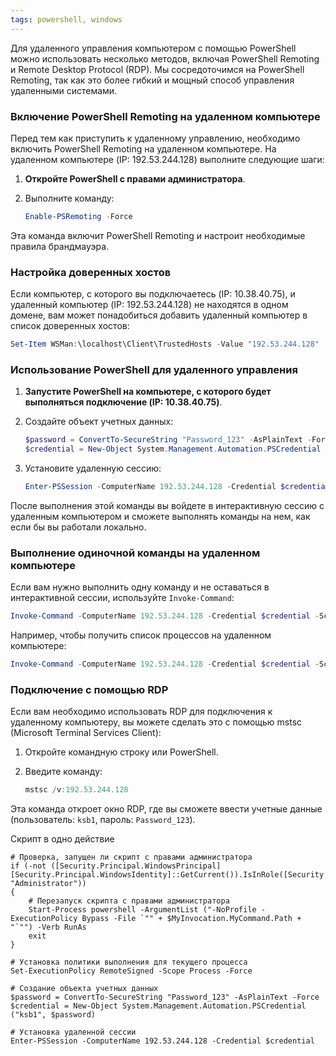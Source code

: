 ```yaml
---
tags: powershell, windows
---
```

Для удаленного управления компьютером с помощью PowerShell можно использовать несколько методов, включая PowerShell Remoting и Remote Desktop Protocol (RDP). Мы сосредоточимся на PowerShell Remoting, так как это более гибкий и мощный способ управления удаленными системами.

### Включение PowerShell Remoting на удаленном компьютере

Перед тем как приступить к удаленному управлению, необходимо включить PowerShell Remoting на удаленном компьютере. На удаленном компьютере (IP: 192.53.244.128) выполните следующие шаги:

1. **Откройте PowerShell с правами администратора**.
2. Выполните команду:

   ```powershell
   Enable-PSRemoting -Force
   ```

Эта команда включит PowerShell Remoting и настроит необходимые правила брандмауэра.

### Настройка доверенных хостов

Если компьютер, с которого вы подключаетесь (IP: 10.38.40.75), и удаленный компьютер (IP: 192.53.244.128) не находятся в одном домене, вам может понадобиться добавить удаленный компьютер в список доверенных хостов:

```powershell
Set-Item WSMan:\localhost\Client\TrustedHosts -Value "192.53.244.128"
```

### Использование PowerShell для удаленного управления

1. **Запустите PowerShell на компьютере, с которого будет выполняться подключение (IP: 10.38.40.75)**.
2. Создайте объект учетных данных:

   ```powershell
   $password = ConvertTo-SecureString "Password_123" -AsPlainText -Force
   $credential = New-Object System.Management.Automation.PSCredential ("ksb1", $password)
   ```

3. Установите удаленную сессию:

   ```powershell
   Enter-PSSession -ComputerName 192.53.244.128 -Credential $credential
   ```

После выполнения этой команды вы войдете в интерактивную сессию с удаленным компьютером и сможете выполнять команды на нем, как если бы вы работали локально.

### Выполнение одиночной команды на удаленном компьютере

Если вам нужно выполнить одну команду и не оставаться в интерактивной сессии, используйте `Invoke-Command`:

```powershell
Invoke-Command -ComputerName 192.53.244.128 -Credential $credential -ScriptBlock { <ваша команда> }
```

Например, чтобы получить список процессов на удаленном компьютере:

```powershell
Invoke-Command -ComputerName 192.53.244.128 -Credential $credential -ScriptBlock { Get-Process }
```

### Подключение с помощью RDP

Если вам необходимо использовать RDP для подключения к удаленному компьютеру, вы можете сделать это с помощью mstsc (Microsoft Terminal Services Client):

1. Откройте командную строку или PowerShell.
2. Введите команду:

   ```powershell
   mstsc /v:192.53.244.128
   ```

Эта команда откроет окно RDP, где вы сможете ввести учетные данные (пользователь: `ksb1`, пароль: `Password_123`).

Скрипт в одно действие

	# Проверка, запущен ли скрипт с правами администратора
	if (-not ([Security.Principal.WindowsPrincipal] [Security.Principal.WindowsIdentity]::GetCurrent()).IsInRole([Security.Principal.WindowsBuiltInRole] "Administrator"))
	{
	    # Перезапуск скрипта с правами администратора
	    Start-Process powershell -ArgumentList ("-NoProfile -ExecutionPolicy Bypass -File `"" + $MyInvocation.MyCommand.Path + "`"") -Verb RunAs
	    exit
	}
	
	# Установка политики выполнения для текущего процесса
	Set-ExecutionPolicy RemoteSigned -Scope Process -Force
	
	# Создание объекта учетных данных
	$password = ConvertTo-SecureString "Password_123" -AsPlainText -Force
	$credential = New-Object System.Management.Automation.PSCredential ("ksb1", $password)
	
	# Установка удаленной сессии
	Enter-PSSession -ComputerName 192.53.244.128 -Credential $credential
